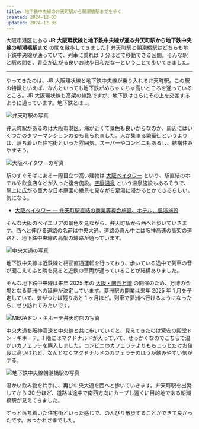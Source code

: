 ```yaml
---
title: 地下鉄中央線の弁天町駅から朝潮橋駅までを歩く
created: 2024-12-03
updated: 2024-12-03
---
```


大阪市港区にある **JR 大阪環状線と地下鉄中央線が通る弁天町駅から地下鉄中央線の朝潮橋駅まで** の間を散歩してきました🚶 弁天町駅と朝潮橋駅はどちらも地下鉄中央線が通っていて、列車に乗れば 3 分ほどで移動できる区間。そんな駅と駅の間を、青空が広がる良いお散歩日和だなーということで歩いてきました。

---

やってきたのは、JR 大阪環状線と地下鉄中央線が乗り入れる弁天町駅。この駅の特徴といえば、なんといっても地下鉄がめちゃくちゃ高いところを通っているところ。JR 大阪環状線も高架の線路ですが、地下鉄はさらにその上を交差するように通っています。地下鉄とは…。

![弁天町駅の写真](5560a7ad-1bae-4a12-e85b-9d292d03cd00)

弁天町駅があるのは大阪市港区。海が近くて景色も良いからなのか、周辺にはいくつかのタワーマンションの姿も見られました。人が集まる繁華街というよりは、落ち着いた住宅街といった雰囲気。スーパーやコンビニもあるし、結構住みやすそう。

![大阪ベイタワーの写真](584b9c7e-46e4-4132-5cea-4e59b2c1be00)

駅のすぐそばにある一際目立つ高い建物は [大阪ベイタワー](https://baytower.jp/) という、駅直結のホテルや飲食店などが入った複合施設。[空庭温泉](https://solaniwa.com/) という温泉施設もあるそうで、屋上に広がる巨大な日本庭園の絶景を見ながら足湯に浸かるとかできるらしい。気になる。

- [大阪ベイタワー — 弁天町駅直結の商業等複合施設、ホテル、温浴施設](https://baytower.jp/)

そんな大阪のベイエリアの景色を見ながら、弁天町駅から西へと歩いていきます。西へと伸びる道路の名前は中央大通。道路の真ん中には阪神高速の高架の道路と、地下鉄中央線の高架の線路が通っています。

![中央大通の写真](cf9925b4-423b-4489-b643-923ee12edf00)

地下鉄中央線は近鉄線と相互直通運転を行っており、歩いている途中で列車の音が聞こえてふと隣を見ると近鉄の車両が通っていることが結構ありました。

そんな地下鉄中央線は来年 2025 年の [大阪・関西万博](https://www.expo2025.or.jp/) の開催のため、万博の会場となる夢洲への延伸が決定しています。夢洲駅の開業は来年 2025 年 1 月を予定していて、気がつけば残りあと 1 ヶ月ほど。列車で夢洲へ行けるようになったら、ぜひ訪れてみたいです。

![MEGAドン・キホーテ弁天町店の写真](5f00133c-4598-483b-2862-bb90d7487500)

中央大通を阪神高速と中央線と共に歩いていくと、見えてきたのは驚安の殿堂ドン・キホーテ。1 階にはマクドナルドが入っていて、せっかくなのでこちらで温かいカフェラテを購入しました。コンビニのカフェラテよりもちょっとだけお値段は高いけれど、なんとなくマクドナルドのカフェラテのほうが飲みやすい気がする。

![地下鉄中央線朝潮橋駅の写真](6e8ec1ef-18a1-4b08-e644-d7f2d9dca700)

温かい飲み物を片手に、再び中央大通を西へと歩いていきます。弁天町駅を出発してから 30 分ほど、道路は途中で南西方向にカーブし遠くに目的地である朝潮橋駅が見えてきました。

ずっと落ち着いた住宅街といった感じで、のんびり散歩することができて良かったです。おつかれさまでした。
